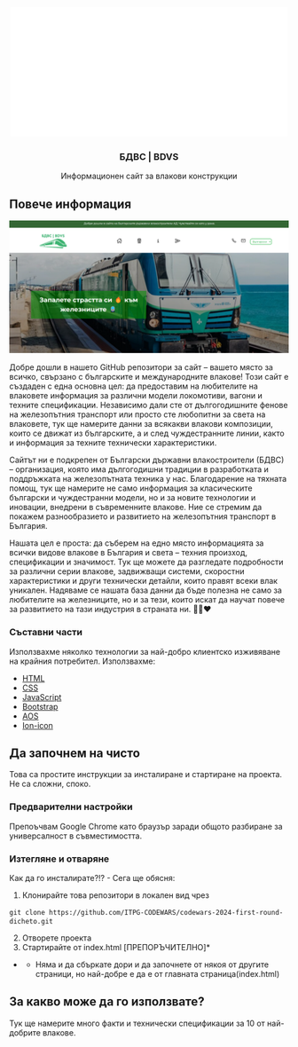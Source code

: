 
<br/>
<div align="center">
<a href="https://github.com/ShaanCoding/ReadME-Generator">
<img src="https://github.com/dicheto/Dicheto-IT/blob/b852b24e9515a65f37a7386b596b84a0748bd65a/logo.png" alt="Logo" >
</a>
<h3 align="center">БДВС | BDVS</h3>
<p align="center">
Информационен сайт за влакови конструкции


  


</p>
</div>

## Повече информация

![Screenshot](https://github.com/ITPG-CODEWARS/codewars-2024-first-round-dicheto/blob/d17b4b60ea32f4e4fe09533e3c9d4e52faba38d5/Preview.png)

Добре дошли в нашето GitHub репозитори за сайт – вашето място за всичко, свързано с българските и международните влакове! Този сайт е създаден с една основна цел: да предоставим на любителите на влаковете информация за различни модели локомотиви, вагони и техните спецификации. Независимо дали сте от дългогодишните фенове на железопътния транспорт или просто сте любопитни за света на влаковете, тук ще намерите данни за всякакви влакови композиции, които се движат из българските, а и след чуждестранните линии, както и информация за техните технически характеристики.


Сайтът ни е подкрепен от Български държавни влакостроители (БДВС) – организация, която има дългогодишни традиции в разработката и поддръжката на железопътната техника у нас. Благодарение на тяхната помощ, тук ще намерите не само информация за класическите български и чуждестранни модели, но и за новите технологии и иновации, внедрени в съвременните влакове. Ние се стремим да покажем разнообразието и развитието на железопътния транспорт в България.


Нашата цел е проста: да съберем на едно място информацията за всички видове влакове в България и света – техния произход, спецификации и значимост. Тук ще можете да разгледате подробности за различни серии влакове, задвижващи системи, скоростни характеристики и други технически детайли, които правят всеки влак уникален. Надяваме се нашата база данни да бъде полезна не само за любителите на железниците, но и за тези, които искат да научат повече за развитието на тази индустрия в страната ни. 🤍💚❤️
### Съставни части

Използвахме няколко технологии за най-добро клиентско изживяване на крайния потребител. Използвахме:

- [HTML](https://developer.mozilla.org/en-US/docs/Web/HTML)
- [CSS](https://developer.mozilla.org/en-US/docs/Web/CSS)
- [JavaScript](https://developer.mozilla.org/en-US/docs/Web/JavaScript)
- [Bootstrap](https://getbootstrap.com)
- [AOS](https://michalsnik.github.io/aos/)
- [Ion-icon](https://ionic.io/ionicons)
## Да започнем на чисто

Това са простите инструкции за инсталиране и стартиране на проекта. Не са сложни, споко. 
### Предварителни настройки

Препоъчвам Google Chrome като браузър заради общото разбиране за универсалност в съвместимостта. 
### Изтегляне и отваряне

Как да го инсталирате?!? - Сега ще обясня:
1. Клонирайте това репозитори в локален вид чрез
```
git clone https://github.com/ITPG-CODEWARS/codewars-2024-first-round-dicheto.git
```

2. Отворете проекта
3. Стартирайте от index.html [ПРЕПОРЪЧИТЕЛНО]*


* - Няма и да сбъркате дори и да започнете от някоя от другите страници, но най-добре е да е от главната страница(index.html)
## За какво може да го използвате?

Тук ще намерите много факти и технически спецификации за 10 от най-добрите влакове. 
